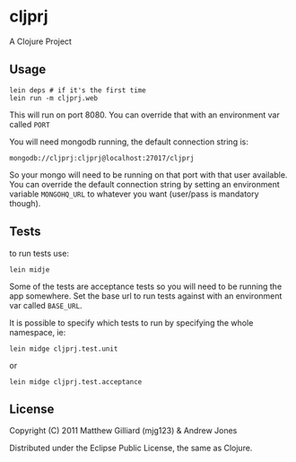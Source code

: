 # cljprj

A Clojure Project

## Usage

    lein deps # if it's the first time
    lein run -m cljprj.web

This will run on port 8080.  You can override that with an environment var called `PORT`

You will need mongodb running, the default connection string is:

    mongodb://cljprj:cljprj@localhost:27017/cljprj

So your mongo will need to be running on that port with that user available.  You can override the default connection
string by setting an environment variable `MONGOHQ_URL` to whatever you want (user/pass is mandatory though).

## Tests

to run tests use:

    lein midje

Some of the tests are acceptance tests so you will need to be running the app somewhere.  Set the base url to run tests
against with an environment var called `BASE_URL`.

It is possible to specify which tests to run by specifying the whole namespace, ie:

    lein midge cljprj.test.unit

or

    lein midge cljprj.test.acceptance

## License

Copyright (C) 2011 Matthew Gilliard (mjg123) & Andrew Jones

Distributed under the Eclipse Public License, the same as Clojure.
